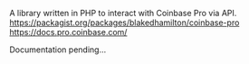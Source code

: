 A library written in PHP to interact with Coinbase Pro via API.
https://packagist.org/packages/blakedhamilton/coinbase-pro
https://docs.pro.coinbase.com/

Documentation pending...
